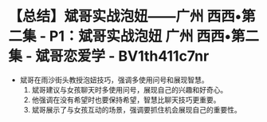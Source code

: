 # 【总结】斌哥实战泡妞——广州 西西•第二集 - P1：斌哥实战泡妞 广州 西西•第二集 - 斌哥恋爱学 - BV1th411c7nr

-   斌哥在雨沙街头教授泡妞技巧，强调多使用问号和展现智慧。
    1.  斌哥建议与女孩聊天时多使用问号，展现自己的兴趣和好奇心。
    2.  他强调在没有希望时也要保持希望，智慧比聊天技巧更重要。
    3.  斌哥展示了与女孩互动的场景，强调要抓住机会展现自己的重要性。